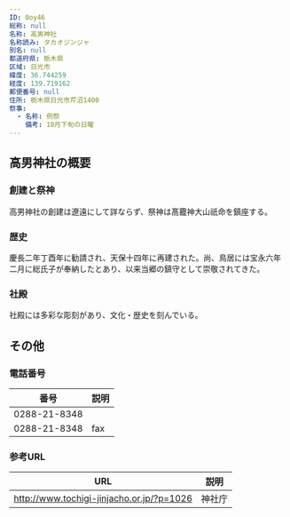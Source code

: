 ```yaml
---
ID: 0oy46
総称: null
名称: 高男神社
名称読み: タカオジンジャ
別名: null
都道府県: 栃木県
区域: 日光市
緯度: 36.744259
経度: 139.719162
郵便番号: null
住所: 栃木県日光市芹沼1400
祭事:
  - 名称: 例祭
    備考: 10月下旬の日曜
---
```


## 高男神社の概要

### 創建と祭神

高男神社の創建は遼遠にして詳ならず、祭神は髙龗神大山祇命を鎮座する。

### 歴史

慶長二年丁酉年に勧請され、天保十四年に再建された。尚、鳥居には宝永六年二月に総氏子が奉納したとあり、以来当郷の鎮守として崇敬されてきた。

### 社殿

社殿には多彩な彫刻があり、文化・歴史を刻んでいる。

## その他

### 電話番号

| 番号         | 説明 |
| ------------ | ---- |
| 0288-21-8348 |      |
| 0288-21-8348 | fax  |

### 参考URL

| URL                                       | 説明   |
| ----------------------------------------- | ------ |
| http://www.tochigi-jinjacho.or.jp/?p=1026 | 神社庁 |
